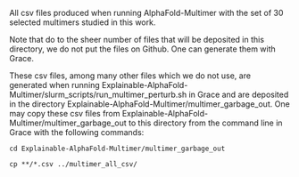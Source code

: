 All csv files produced when running AlphaFold-Multimer with the set of 30 selected multimers studied in this work.

Note that do to the sheer number of files that will be deposited in this directory, we do not put the files on Github. One can generate them with Grace.

These csv files, among many other files which we do not use, are generated when running Explainable-AlphaFold-Multimer/slurm_scripts/run_multimer_perturb.sh in Grace and are deposited in the directory Explainable-AlphaFold-Multimer/multimer_garbage_out. One may copy these csv files from Explainable-AlphaFold-Multimer/multimer_garbage_out to this directory from the command line in Grace with the following commands:

`cd Explainable-AlphaFold-Multimer/multimer_garbage_out`

`cp **/*.csv ../multimer_all_csv/`
